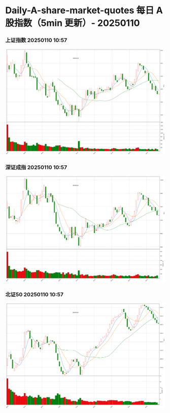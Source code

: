 
# Daily-A-share-market-quotes 每日 A 股指数（5min 更新）- 20250110

### 上证指数 20250110 10:57
![](./fig/2025/1/20250110-sh000001.png)

### 深证成指 20250110 10:57
![](./fig/2025/1/20250110-sz399001.png)

### 北证50 20250110 10:57
![](./fig/2025/1/20250110-bj899050.png)
